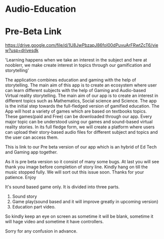 # Audio-Education
# Pre-Beta Link
https://drive.google.com/file/d/1U8JwPbzapJ86foI00dPuvuArFRwtZcT6/view?usp=drivesdk

'Learning happens when we take an interest in the subject and here at nooblerr, we make create interest in topics through our gamification and storytelling'

The application combines education and gaming with the help of storytelling. The main aim of this app is to create an ecosystem where user can learn different subjects with the help of Gaming and Audio-based Virtual reality storytelling. The main aim of our app is to create an interest in different topics such as Mathematics, Social science and Science.  The app is the initial step towards the full-fledged version of gamified education. The App will host a variety of games which are based on textbooks topics. These games(paid and Free) can be downloaded through our app. Every major topic can be understood using our games and sound-based virtual reality stories.
In its full fledge form, we will create a platform where users can upload their story-based audio files for different subject and topics and the user can access them.

This is link to our Pre beta version of our app which is an hybrid of Ed Tech and Gaming app together. 

As it is pre beta version so it consist of many some bugs. 
At last you will see thank you image before completion of story line. Kindly hang on till the music stopped fully. We will sort out this issue soon. Thanks for your patience. Enjoy


It's sound based game only. It is divided into three parts. 
1. Sound story
2. Game play(sound based and it will improve greatly in upcoming version) 
3. Education part video. 

So kindly keep an eye on screen as sometime it will be blank, sometime it will hage video and sometime it have controllers. 

Sorry for any confusion in advance.
